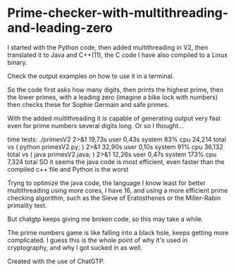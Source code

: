 # Prime-checker-with-multithreading-and-leading-zero
I started with the Python code, then added multithreading in V2, then translated it to Java and C++(11), the C code I have also compiled to a Linux binary.

Check the output examples on how to use it in a terminal.

So the code first asks how many digits, then prints the highest prime, then the lower primes, with a leading zero (imagine a bike lock with numbers)
then checks these for Sophie Germain and safe primes.

With the added multithreading it is capable of generating output very fast even for prime numbers several digits long.
Or so I thought...

time tests:
./primesV2 2>&1  19,73s user 0,43s system 83% cpu 24,214 total vs ( python primesV2.py; ) 2>&1  32,90s user 0,10s system 91% cpu 36,132 total vs 
( java primesV2.java; ) 2>&1  12,26s user 0,47s system 173% cpu 7,324 total SO it seems the java code is most efficient, even faster than the compiled c++ file and Python is the worst         

Tryng to optimize the java code, the language I know least for better multithreading using more cores, I have 16, and using a more efficient prime checking algorithm, such as the Sieve of Eratosthenes or the Miller-Rabin primality test. 

But chatgtp keeps giving me broken code, so this may take a while.

The prime numbers game is like falling into a black hole, keeps getting more complicated. I guess this is the whole point of why it's used in cryptography, and why I got sucked in as well.


Created with the use of ChatGTP.
